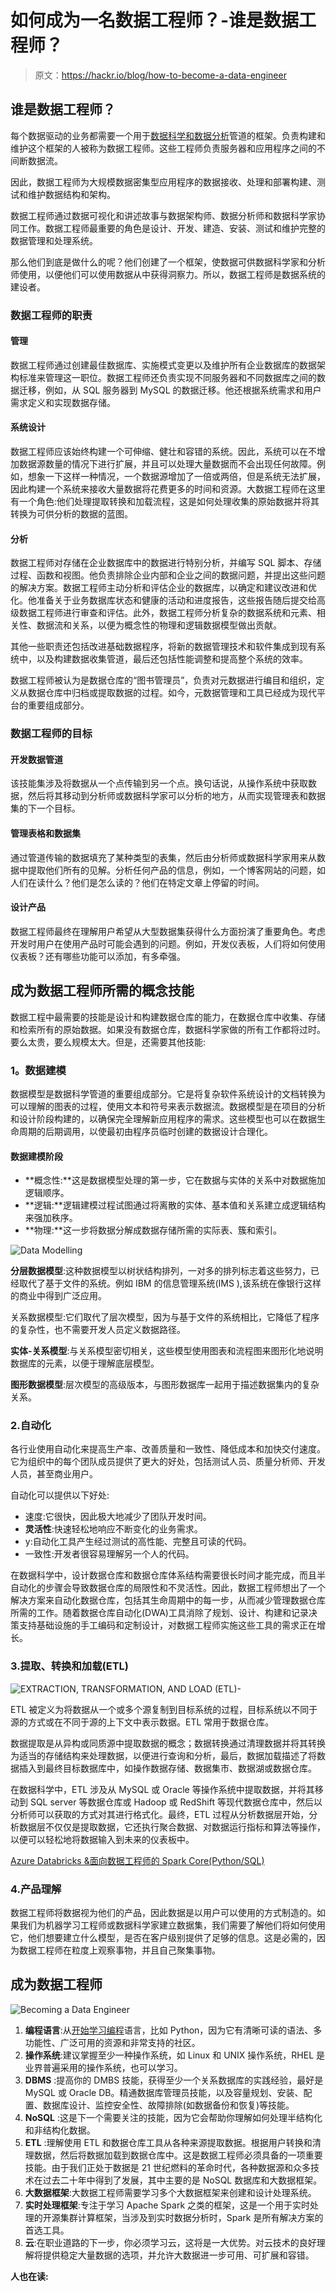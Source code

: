 # 如何成为一名数据工程师？-谁是数据工程师？

> 原文：<https://hackr.io/blog/how-to-become-a-data-engineer>

## **谁是数据工程师？**

每个数据驱动的业务都需要一个用于[数据科学和数据分析](https://hackr.io/blog/data-science-vs-data-analytics)管道的框架。负责构建和维护这个框架的人被称为数据工程师。这些工程师负责服务器和应用程序之间的不间断数据流。

因此，数据工程师为大规模数据密集型应用程序的数据接收、处理和部署构建、测试和维护数据结构和架构。

数据工程师通过数据可视化和讲述故事与数据架构师、数据分析师和数据科学家协同工作。数据工程师最重要的角色是设计、开发、建造、安装、测试和维护完整的数据管理和处理系统。

那么他们到底是做什么的呢？他们创建了一个框架，使数据可供数据科学家和分析师使用，以便他们可以使用数据从中获得洞察力。所以，数据工程师是数据系统的建设者。

### **数据工程师的职责**

#### **管理**

数据工程师通过创建最佳数据库、实施模式变更以及维护所有企业数据库的数据架构标准来管理这一职位。数据工程师还负责实现不同服务器和不同数据库之间的数据迁移，例如，从 SQL 服务器到 MySQL 的数据迁移。他还根据系统需求和用户需求定义和实现数据存储。

#### **系统设计**

数据工程师应该始终构建一个可伸缩、健壮和容错的系统。因此，系统可以在不增加数据源数量的情况下进行扩展，并且可以处理大量数据而不会出现任何故障。例如，想象一下这样一种情况，一个数据源增加了一倍或两倍，但是系统无法扩展，因此构建一个系统来接收大量数据将花费更多的时间和资源。大数据工程师在这里有一个角色:他们处理提取转换和加载流程，这是如何处理收集的原始数据并将其转换为可供分析的数据的蓝图。

#### **分析**

数据工程师对存储在企业数据库中的数据进行特别分析，并编写 SQL 脚本、存储过程、函数和视图。他负责排除企业内部和企业之间的数据问题，并提出这些问题的解决方案。数据工程师主动分析和评估企业的数据库，以确定和建议改进和优化。他准备关于业务数据库状态和健康的活动和进度报告，这些报告随后提交给高级数据工程师进行审查和评估。此外，数据工程师分析复杂的数据系统和元素、相关性、数据流和关系，以便为概念性的物理和逻辑数据模型做出贡献。

其他一些职责还包括改进基础数据程序，将新的数据管理技术和软件集成到现有系统中，以及构建数据收集管道，最后还包括性能调整和提高整个系统的效率。

数据工程师被认为是数据仓库的“图书管理员”，负责对元数据进行编目和组织，定义从数据仓库中归档或提取数据的过程。如今，元数据管理和工具已经成为现代平台的重要组成部分。

### **数据工程师的目标**

#### **开发数据管道**

该技能集涉及将数据从一个点传输到另一个点。换句话说，从操作系统中获取数据，然后将其移动到分析师或数据科学家可以分析的地方，从而实现管理表和数据集的下一个目标。

#### 管理表格和数据集

通过管道传输的数据填充了某种类型的表集，然后由分析师或数据科学家用来从数据中提取他们所有的见解。分析任何产品的信息，例如，一个博客网站的问题，如人们在读什么？他们是怎么读的？他们在特定文章上停留的时间。

#### 设计产品

数据工程师最终在理解用户希望从大型数据集获得什么方面扮演了重要角色。考虑开发时用户在使用产品时可能会遇到的问题。例如，开发仪表板，人们将如何使用仪表板？还有哪些功能可以添加，有多牵强。

## **成为数据工程师所需的概念技能**

数据工程中最需要的技能是设计和构建数据仓库的能力，在数据仓库中收集、存储和检索所有的原始数据。如果没有数据仓库，数据科学家做的所有工作都将过时。要么太贵，要么规模太大。但是，还需要其他技能:

### **1。数据建模**

数据模型是数据科学管道的重要组成部分。它是将复杂软件系统设计的文档转换为可以理解的图表的过程，使用文本和符号来表示数据流。数据模型是在项目的分析和设计阶段构建的，以确保完全理解新应用程序的需求。这些模型也可以在数据生命周期的后期调用，以使最初由程序员临时创建的数据设计合理化。

#### **数据建模阶段**

*   **概念性:**这是数据模型处理的第一步，它在数据与实体的关系中对数据施加逻辑顺序。
*   **逻辑:**逻辑建模过程试图通过将离散的实体、基本值和关系建立成逻辑结构来强加秩序。
*   **物理:**这一步将数据分解成数据存储所需的实际表、簇和索引。

![Data Modelling](img/dbfb7de3fb825e6bd338922a2ea4c39f.png)

**分层数据模型**:这种数据模型以树状结构排列，一对多的排列标志着这些努力，已经取代了基于文件的系统。例如 IBM 的信息管理系统(IMS ),该系统在像银行这样的商业中得到广泛应用。

关系数据模型:它们取代了层次模型，因为与基于文件的系统相比，它降低了程序的复杂性，也不需要开发人员定义数据路径。

**实体-关系模型**:与关系模型密切相关，这些模型使用图表和流程图来图形化地说明数据库的元素，以便于理解底层模型。

**图形数据模型**:层次模型的高级版本，与图形数据库一起用于描述数据集内的复杂关系。

### 2.自动化

各行业使用自动化来提高生产率、改善质量和一致性、降低成本和加快交付速度。它为组织中的每个团队成员提供了更大的好处，包括测试人员、质量分析师、开发人员，甚至商业用户。

自动化可以提供以下好处:

*   速度:它很快，因此极大地减少了团队开发时间。
*   **灵活性**:快速轻松地响应不断变化的业务需求。
*   y:自动化工具产生经过测试的高性能、完整且可读的代码。
*   一致性:开发者很容易理解另一个人的代码。

在数据科学中，设计数据仓库和数据仓库体系结构需要很长时间才能完成，而且半自动化的步骤会导致数据仓库的局限性和不灵活性。因此，数据工程师想出了一个解决方案来自动化数据仓库，包括其生命周期中的每一步，从而减少管理数据仓库所需的工作。随着数据仓库自动化(DWA)工具消除了规划、设计、构建和记录决策支持基础设施的手工编码和定制设计，对数据工程师实施这些工具的需求正在增长。

### 3.提取、转换和加载(ETL)

![EXTRACTION, TRANSFORMATION, AND LOAD (ETL)-](img/c7c36692248c1874b44bd685fb3b86b0.png)

ETL 被定义为将数据从一个或多个源复制到目标系统的过程，目标系统以不同于源的方式或在不同于源的上下文中表示数据。ETL 常用于数据仓库。

数据提取是从异构或同质源中提取数据的概念；数据转换通过清理数据并将其转换为适当的存储结构来处理数据，以便进行查询和分析，最后，数据加载描述了将数据插入到最终目标数据库中，如操作数据存储、数据集市、数据湖或数据仓库。

在数据科学中，ETL 涉及从 MySQL 或 Oracle 等操作系统中提取数据，并将其移动到 SQL server 等数据仓库或 Hadoop 或 RedShift 等现代数据仓库中，然后以分析师可以获取的方式对其进行格式化。最终，ETL 过程从分析数据层开始，分析数据层不仅仅是提取数据，它还执行聚合数据、对数据运行指标和算法等操作，以便可以轻松地将数据输入到未来的仪表板中。

[Azure Databricks &面向数据工程师的 Spark Core(Python/SQL)](https://click.linksynergy.com/link?id=jU79Zysihs4&offerid=1045023.4182538&type=2&murl=https%3A%2F%2Fwww.udemy.com%2Fcourse%2Fazure-databricks-spark-core-for-data-engineers%2F)

### 4.产品理解

数据工程师将数据视为他们的产品，因此数据是以用户可以使用的方式制造的。如果我们为机器学习工程师或数据科学家建立数据集，我们需要了解他们将如何使用它，他们想要建立什么模型，是否在客户级别提供了足够的信息。这是必需的，因为数据工程师在粒度上观察事物，并且自己聚集事物。

## **成为数据工程师**

![Becoming a Data Engineer](img/48977ceb53b213704760fd207c7fe033.png)

1.  **编程语言**:从[开始学习编程](https://hackr.io/blog/how-to-learn-programming)语言，比如 Python，因为它有清晰可读的语法、多功能性、广泛可用的资源和非常支持的社区。
2.  **操作系统**:建议掌握至少一种操作系统，如 Linux 和 UNIX 操作系统，RHEL 是业界普遍采用的操作系统，也可以学习。
3.  **DBMS** :提高你的 DMBS 技能，获得至少一个关系数据库的实践经验，最好是 MySQL 或 Oracle DB。精通数据库管理员技能，以及容量规划、安装、配置、数据库设计、监控安全性、故障排除(如数据备份和恢复)等技能。
4.  **NoSQL** :这是下一个需要关注的技能，因为它会帮助你理解如何处理半结构化和非结构化数据。
5.  **ETL** :理解使用 ETL 和数据仓库工具从各种来源提取数据。根据用户转换和清理数据，然后将数据加载到数据仓库中。这是数据工程师必须具备的一项重要技能。由于我们正处于数据是 21 世纪燃料的革命时代，各种数据源和众多技术在过去二十年中得到了发展，其中主要的是 NoSQL 数据库和大数据框架。
6.  **大数据框架**:大数据工程师需要学习多个大数据框架来创建和设计处理系统。
7.  **实时处理框架**:专注于学习 Apache Spark 之类的框架，这是一个用于实时处理的开源集群计算框架，当涉及到实时数据分析时，Spark 是所有解决方案的首选工具。
8.  **云**:在职业道路的下一步，你必须学习云，这将是一大优势。对云技术的良好理解将提供稳定大量数据的选项，并允许大数据进一步可用、可扩展和容错。

**人也在读:**